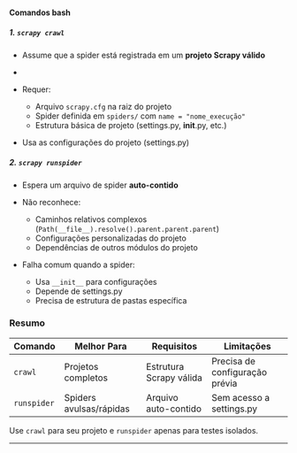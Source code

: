 
#### Comandos bash
##### 1. **`scrapy crawl`**
- Assume que a spider está registrada em um **projeto Scrapy válido**
- 
- Requer:
    - Arquivo `scrapy.cfg` na raiz do projeto
    - Spider definida em `spiders/` com `name = "nome_execução"`
    - Estrutura básica de projeto (settings.py, **init**.py, etc.)

- Usa as configurações do projeto (settings.py)


##### 2. **`scrapy runspider`**
- Espera um arquivo de spider **auto-contido**
- Não reconhece:
    - Caminhos relativos complexos (`Path(__file__).resolve().parent.parent.parent`)
    - Configurações personalizadas do projeto
    - Dependências de outros módulos do projeto

- Falha comum quando a spider:
    
    - Usa `__init__` para configurações
    - Depende de settings.py
    - Precisa de estrutura de pastas específica


### Resumo

|Comando|Melhor Para|Requisitos|Limitações|
|---|---|---|---|
|`crawl`|Projetos completos|Estrutura Scrapy válida|Precisa de configuração prévia|
|`runspider`|Spiders avulsas/rápidas|Arquivo auto-contido|Sem acesso a settings.py|
Use `crawl` para seu projeto e `runspider` apenas para testes isolados.

-----
